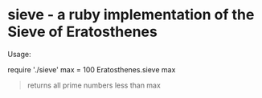 # sieve - a ruby implementation of the Sieve of Eratosthenes

Usage:

require './sieve'
max = 100
Eratosthenes.sieve max

> returns all prime numbers less than max
